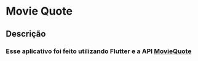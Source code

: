 # Movie Quote

## Descrição
### Esse aplicativo foi feito utilizando <strong>Flutter</strong> e a API <strong><a href="https://github.com/F4R4N/movie-quote/">MovieQuote</a></strong>